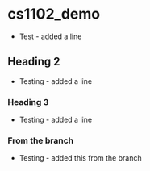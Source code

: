 # cs1102_demo
- Test - added a line

## Heading 2
- Testing - added a line

### Heading 3
- Testing - added a line

### From the branch
- Testing - added this from the branch

